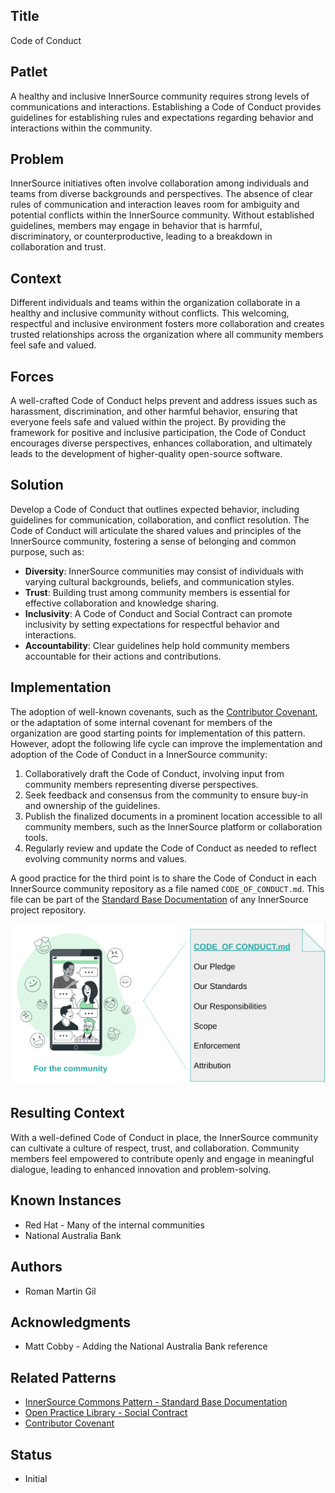 ## Title

Code of Conduct

## Patlet

A healthy and inclusive InnerSource community requires strong levels of communications and interactions.
Establishing a Code of Conduct provides guidelines for establishing rules and expectations regarding
behavior and interactions within the community.

## Problem

InnerSource initiatives often involve collaboration among individuals and teams from diverse backgrounds
and perspectives. The absence of clear rules of communication and interaction leaves room for ambiguity and
potential conflicts within the InnerSource community. Without established guidelines, members may engage
in behavior that is harmful, discriminatory, or counterproductive, leading to a breakdown in collaboration and trust.

## Context

Different individuals and teams within the organization collaborate in a healthy and inclusive community
without conflicts. This welcoming, respectful and inclusive environment fosters more collaboration and
creates trusted relationships across the organization where all community members feel safe and valued.

## Forces

A well-crafted Code of Conduct helps prevent and address issues such as harassment, discrimination, and
other harmful behavior, ensuring that everyone feels safe and valued within the project. By providing the
framework for positive and inclusive participation, the Code of Conduct encourages diverse perspectives,
enhances collaboration, and ultimately leads to the development of higher-quality open-source software.

## Solution

Develop a Code of Conduct that outlines expected behavior, including guidelines for communication, collaboration,
and conflict resolution. The Code of Conduct will articulate the shared values and principles of the
InnerSource community, fostering a sense of belonging and common purpose, such as:

- **Diversity**: InnerSource communities may consist of individuals with varying cultural backgrounds, beliefs, and communication styles.
- **Trust**: Building trust among community members is essential for effective collaboration and knowledge sharing.
- **Inclusivity**: A Code of Conduct and Social Contract can promote inclusivity by setting expectations for respectful behavior and interactions.
- **Accountability**: Clear guidelines help hold community members accountable for their actions and contributions.

## Implementation

The adoption of well-known covenants, such as the [Contributor Covenant](https://www.contributor-covenant.org/), or
the adaptation of some internal covenant for members of the organization are good starting points for
implementation of this pattern. However, adopt the following life cycle can improve the implementation and
adoption of the Code of Conduct in a InnerSource community:

1. Collaboratively draft the Code of Conduct, involving input from community members representing diverse perspectives.
2. Seek feedback and consensus from the community to ensure buy-in and ownership of the guidelines.
3. Publish the finalized documents in a prominent location accessible to all community members, such as the InnerSource platform or collaboration tools.
4. Regularly review and update the Code of Conduct as needed to reflect evolving community norms and values.

A good practice for the third point is to share the Code of Conduct in each InnerSource community repository as a file
named `CODE_OF_CONDUCT.md`. This file can be part of the [Standard Base Documentation](https://patterns.innersourcecommons.org/p/base-documentation)
of any InnerSource project repository.

![CODE_OF_CONDUCT.md](../../assets/img/code-of-conduct/CODE_OF_CONDUCT-for-the-community.png)

## Resulting Context

With a well-defined Code of Conduct in place, the InnerSource community can cultivate a culture of respect, trust,
and collaboration. Community members feel empowered to contribute openly and engage in meaningful dialogue,
leading to enhanced innovation and problem-solving.

## Known Instances

- Red Hat - Many of the internal communities
- National Australia Bank

## Authors

- Roman Martin Gil

## Acknowledgments

- Matt Cobby - Adding the National Australia Bank reference

## Related Patterns

- [InnerSource Commons Pattern - Standard Base Documentation](https://patterns.innersourcecommons.org/p/base-documentation)
- [Open Practice Library - Social Contract](https://openpracticelibrary.com/practice/social-contract/)
- [Contributor Covenant](https://www.contributor-covenant.org/)

## Status

- Initial
